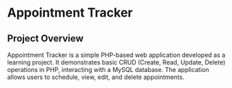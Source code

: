 # Appointment Tracker

## Project Overview
Appointment Tracker is a simple PHP-based web application developed as a learning project. It demonstrates basic CRUD (Create, Read, Update, Delete) operations in PHP, interacting with a MySQL database. The application allows users to schedule, view, edit, and delete appointments.
